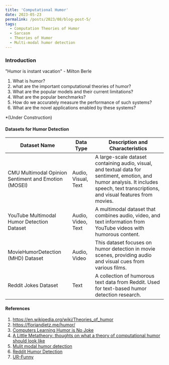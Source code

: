 ```yaml
---
title: 'Computational Humor'
date: 2023-05-23
permalink: /posts/2023/08/blog-post-5/
tags:
  - Computation Theories of Humor
  - Sarcasm
  - Theories of Humor
  - Multi-modal humor detection
---
```


### Introduction

"Humor is instant vacation" - Milton Berle

1. What is humor?
2. what are the important computational theories of humor?
3. What are the popular models and their current limitations?
4. What are the popular benchmarks? 
5. How do we accurately measure the performance of such systems?
6. What are the novel applications enabled by these systems?


*(Under Construction)
#### Datasets for Humor Detection

| Dataset Name                              | Data Type        | Description and Characteristics                   |
|------------------------------------------|------------------|---------------------------------------------------|
| CMU Multimodal Opinion Sentiment and Emotion (MOSEI) | Audio, Visual, Text | A large-scale dataset containing audio, visual, and textual data for sentiment, emotion, and humor analysis. It includes speech, text transcriptions, and visual features from movies. |
| YouTube Multimodal Humor Detection Dataset | Audio, Video, Text | A multimodal dataset that combines audio, video, and text information from YouTube videos with humorous content. |
| MovieHumorDetection (MHD) Dataset         | Audio, Video     | This dataset focuses on humor detection in movie scenes, providing audio and visual cues from various films. |
| Reddit Jokes Dataset                      | Text             | A collection of humorous text data from Reddit. Used for text-based humor detection research. |



#### References
1. https://en.wikipedia.org/wiki/Theories_of_humor
2. https://floriandietz.me/humor/
3. [Computers Learning Humor is No Joke](https://hdsr.mitpress.mit.edu/pub/wi9yky5c/release/3)
4. [A Little Metatheory: thoughts on what a theory of computational humor should look like](https://cdn.aaai.org/ocs/5644/5644-23789-1-PB.pdf)
5. [Mulit modal humor detection](https://delta-lab-iitk.github.io/Multimodal-Humor-Dataset/)
6. [Reddit Humor Detection](https://github.com/orionw/RedditHumorDetection)
7. [UR-Funny](https://github.com/ROC-HCI/UR-FUNNY) 


